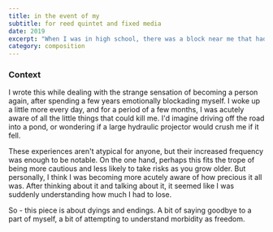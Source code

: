 ```yaml
---
title: in the event of my
subtitle: for reed quintet and fixed media
date: 2019
excerpt: "When I was in high school, there was a block near me that had a Chinese restaurant, a big craft store, and a shoddy movie theater. When the Chinese place shut down, I realized none of the kids in the area after us would share the memory of trying to bring too many people to sit at one table, ordering the wrong thing off the menu, and then stressing about getting to a movie on time. The craft store and the movie theater shut down not long after."
category: composition
---
```


### Context

I wrote this while dealing with the strange sensation of becoming a person again, after spending a few years emotionally blockading myself. I woke up a little more every day, and for a period of a few months, I was acutely aware of all the little things that could kill me. I'd imagine driving off the road into a pond, or wondering if a large hydraulic projector would crush me if it fell.

These experiences aren't atypical for anyone, but their increased frequency was enough to be notable. On the one hand, perhaps this fits the trope of being more cautious and less likely to take risks as you grow older. But personally, I think I was becoming more acutely aware of how precious it all was. After thinking about it and talking about it, it seemed like I was suddenly understanding how much I had to lose. 

So - this piece is about dyings and endings. A bit of saying goodbye to a part of myself, a bit of attempting to understand morbidity as freedom.